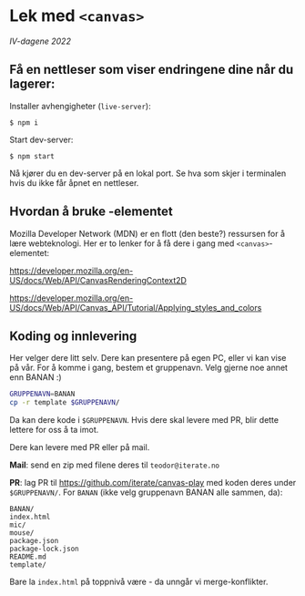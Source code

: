 # Lek med `<canvas>`

_IV-dagene 2022_

## Få en nettleser som viser endringene dine når du lagerer:

Installer avhengigheter (`live-server`):

    $ npm i
    
Start dev-server:

    $ npm start
    
Nå kjører du en dev-server på en lokal port. Se hva som skjer i terminalen hvis
du ikke får åpnet en nettleser.

## Hvordan å bruke <canvas>-elementet

Mozilla Developer Network (MDN) er en flott (den beste?) ressursen for å lære
webteknologi. Her er to lenker for å få dere i gang med `<canvas>`-elementet:

https://developer.mozilla.org/en-US/docs/Web/API/CanvasRenderingContext2D

https://developer.mozilla.org/en-US/docs/Web/API/Canvas_API/Tutorial/Applying_styles_and_colors

## Koding og innlevering

Her velger dere litt selv. Dere kan presentere på egen PC, eller vi kan vise på
vår. For å komme i gang, bestem et gruppenavn. Velg gjerne noe annet enn BANAN
:)

```bash
GRUPPENAVN=BANAN
cp -r template $GRUPPENAVN/
```

Da kan dere kode i `$GRUPPENAVN`. Hvis dere skal levere med PR, blir dette
lettere for oss å ta imot.

Dere kan levere med PR eller på mail.

**Mail**: send en zip med filene deres til `teodor@iterate.no`

**PR**: lag PR til https://github.com/iterate/canvas-play med koden deres under
`$GRUPPENAVN/`. For `BANAN` (ikke velg gruppenavn BANAN alle sammen, da):

    BANAN/
    index.html
    mic/
    mouse/
    package.json
    package-lock.json
    README.md
    template/

Bare la `index.html` på toppnivå være - da unngår vi merge-konflikter.
